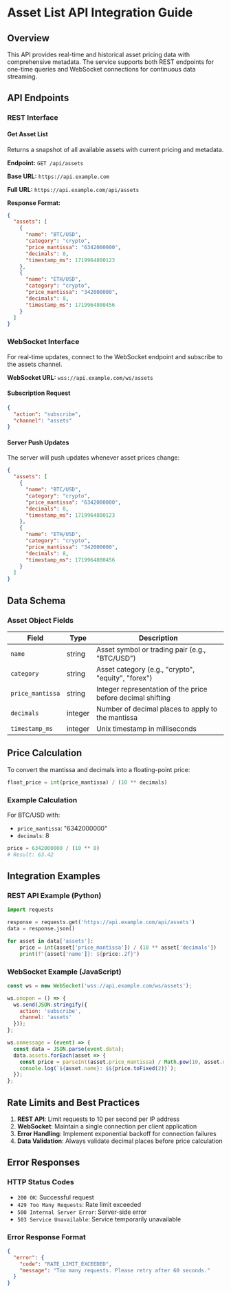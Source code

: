 # Asset List API Integration Guide

## Overview

This API provides real-time and historical asset pricing data with comprehensive metadata. The service supports both REST endpoints for one-time queries and WebSocket connections for continuous data streaming.

## API Endpoints

### REST Interface

#### Get Asset List

Returns a snapshot of all available assets with current pricing and metadata.

**Endpoint:** `GET /api/assets`

**Base URL:** `https://api.example.com`

**Full URL:** `https://api.example.com/api/assets`

**Response Format:**

```json
{
  "assets": [
    {
      "name": "BTC/USD",
      "category": "crypto",
      "price_mantissa": "6342000000",
      "decimals": 8,
      "timestamp_ms": 1719964800123
    },
    {
      "name": "ETH/USD",
      "category": "crypto",
      "price_mantissa": "342000000",
      "decimals": 8,
      "timestamp_ms": 1719964800456
    }
  ]
}
```

### WebSocket Interface

For real-time updates, connect to the WebSocket endpoint and subscribe to the assets channel.

**WebSocket URL:** `wss://api.example.com/ws/assets`

#### Subscription Request

```json
{
  "action": "subscribe",
  "channel": "assets"
}
```

#### Server Push Updates

The server will push updates whenever asset prices change:

```json
{
  "assets": [
    {
      "name": "BTC/USD",
      "category": "crypto",
      "price_mantissa": "6342000000",
      "decimals": 8,
      "timestamp_ms": 1719964800123
    },
    {
      "name": "ETH/USD",
      "category": "crypto",
      "price_mantissa": "342000000",
      "decimals": 8,
      "timestamp_ms": 1719964800456
    }
  ]
}
```

## Data Schema

### Asset Object Fields

| Field | Type | Description |
|-------|------|-------------|
| `name` | string | Asset symbol or trading pair (e.g., "BTC/USD") |
| `category` | string | Asset category (e.g., "crypto", "equity", "forex") |
| `price_mantissa` | string | Integer representation of the price before decimal shifting |
| `decimals` | integer | Number of decimal places to apply to the mantissa |
| `timestamp_ms` | integer | Unix timestamp in milliseconds |

## Price Calculation

To convert the mantissa and decimals into a floating-point price:

```python
float_price = int(price_mantissa) / (10 ** decimals)
```

### Example Calculation

For BTC/USD with:
- `price_mantissa`: "6342000000"
- `decimals`: 8

```python
price = 6342000000 / (10 ** 8)
# Result: 63.42
```

## Integration Examples

### REST API Example (Python)

```python
import requests

response = requests.get('https://api.example.com/api/assets')
data = response.json()

for asset in data['assets']:
    price = int(asset['price_mantissa']) / (10 ** asset['decimals'])
    print(f"{asset['name']}: ${price:.2f}")
```

### WebSocket Example (JavaScript)

```javascript
const ws = new WebSocket('wss://api.example.com/ws/assets');

ws.onopen = () => {
  ws.send(JSON.stringify({
    action: 'subscribe',
    channel: 'assets'
  }));
};

ws.onmessage = (event) => {
  const data = JSON.parse(event.data);
  data.assets.forEach(asset => {
    const price = parseInt(asset.price_mantissa) / Math.pow(10, asset.decimals);
    console.log(`${asset.name}: $${price.toFixed(2)}`);
  });
};
```

## Rate Limits and Best Practices

1. **REST API**: Limit requests to 10 per second per IP address
2. **WebSocket**: Maintain a single connection per client application
3. **Error Handling**: Implement exponential backoff for connection failures
4. **Data Validation**: Always validate decimal places before price calculation

## Error Responses

### HTTP Status Codes

- `200 OK`: Successful request
- `429 Too Many Requests`: Rate limit exceeded
- `500 Internal Server Error`: Server-side error
- `503 Service Unavailable`: Service temporarily unavailable

### Error Response Format

```json
{
  "error": {
    "code": "RATE_LIMIT_EXCEEDED",
    "message": "Too many requests. Please retry after 60 seconds."
  }
}
```